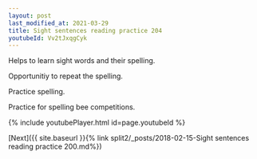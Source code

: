 ```yaml
---
layout: post
last_modified_at: 2021-03-29
title: Sight sentences reading practice 204
youtubeId: Vv2tJxqgCyk
---
```

 
 
Helps to learn sight words and their spelling.

Opportunitiy to repeat the spelling. 

Practice spelling. 
 
Practice for spelling bee competitions. 
 
{% include youtubePlayer.html id=page.youtubeId %}
 
 

[Next]({{ site.baseurl }}{% link  split2/_posts/2018-02-15-Sight sentences reading practice 200.md%})
 
